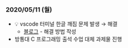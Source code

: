 ### 2020/05/11 (월)

- 💡 vscode 터미널 한글 깨짐 문제 발생 → 해결 
  - [블로그](https://sjkim-dev.tistory.com/27) - 해결 방법 작성
- 방통대 C 프로그래밍 출석 수업 대체 과제물 진행


